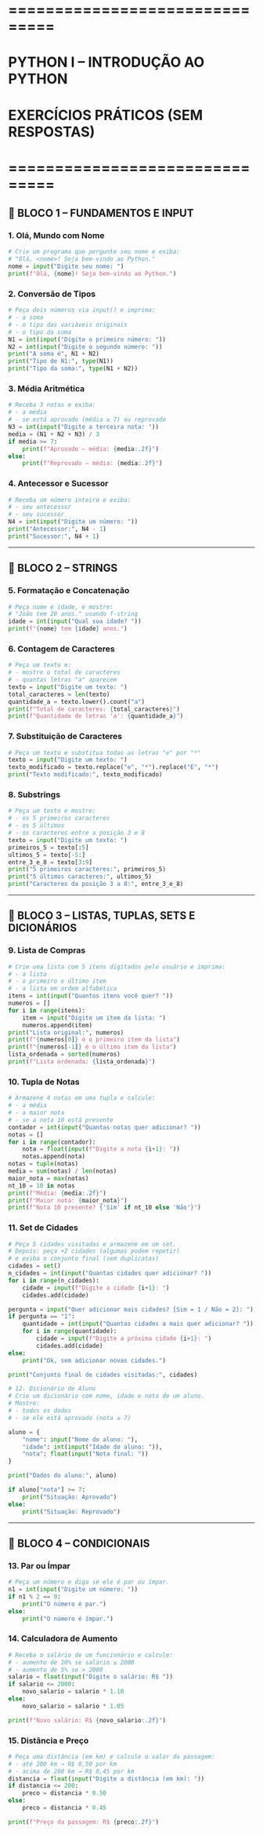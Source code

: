 
# ===============================

# PYTHON I – INTRODUÇÃO AO PYTHON

# EXERCÍCIOS PRÁTICOS (SEM RESPOSTAS)

# ===============================

## 🧪 BLOCO 1 – FUNDAMENTOS E INPUT

### 1. Olá, Mundo com Nome

```python
# Crie um programa que pergunte seu nome e exiba:
# "Olá, <nome>! Seja bem-vindo ao Python."
nome = input("Digite seu nome: ")
print(f"Olá, {nome}! Seja bem-vindo ao Python.")
````

### 2. Conversão de Tipos

```python
# Peça dois números via input() e imprima:
# - a soma
# - o tipo das variáveis originais
# - o tipo da soma
N1 = int(input("Digite o primeiro número: "))
N2 = int(input("Digite o segundo número: "))
print("A soma é", N1 + N2)
print("Tipo de N1:", type(N1))
print("Tipo da soma:", type(N1 + N2))
```

### 3. Média Aritmética

```python
# Receba 3 notas e exiba:
# - a média
# - se está aprovado (média ≥ 7) ou reprovado
N3 = int(input("Digite a terceira nota: "))
media = (N1 + N2 + N3) / 3
if media >= 7:
    print(f"Aprovado – média: {media:.2f}")
else:
    print(f"Reprovado – média: {media:.2f}")
```

### 4. Antecessor e Sucessor

```python
# Receba um número inteiro e exiba:
# - seu antecessor
# - seu sucessor
N4 = int(input("Digite um número: "))
print("Antecessor:", N4 - 1)
print("Sucessor:", N4 + 1)
```

---

## 🧪 BLOCO 2 – STRINGS

### 5. Formatação e Concatenação

```python
# Peça nome e idade, e mostre:
# "João tem 20 anos." usando f-string
idade = int(input("Qual sua idade? "))
print(f"{nome} tem {idade} anos.")
```

### 6. Contagem de Caracteres

```python
# Peça um texto e:
# - mostre o total de caracteres
# - quantas letras "a" aparecem
texto = input("Digite um texto: ")
total_caracteres = len(texto)
quantidade_a = texto.lower().count("a")
print(f"Total de caracteres: {total_caracteres}")
print(f"Quantidade de letras 'a': {quantidade_a}")
```

### 7. Substituição de Caracteres

```python
# Peça um texto e substitua todas as letras "e" por "*"
texto = input("Digite um texto: ")
texto_modificado = texto.replace("e", "*").replace("E", "*")
print("Texto modificado:", texto_modificado)
```

### 8. Substrings

```python
# Peça um texto e mostre:
# - os 5 primeiros caracteres
# - os 5 últimos
# - os caracteres entre a posição 3 e 8
texto = input("Digite um texto: ")
primeiros_5 = texto[:5]
ultimos_5 = texto[-5:]
entre_3_e_8 = texto[3:9]
print("5 primeiros caracteres:", primeiros_5)
print("5 últimos caracteres:", ultimos_5)
print("Caracteres da posição 3 a 8:", entre_3_e_8)
```

---

## 🧪 BLOCO 3 – LISTAS, TUPLAS, SETS E DICIONÁRIOS

### 9. Lista de Compras

```python
# Crie uma lista com 5 itens digitados pelo usuário e imprima:
# - a lista
# - o primeiro e último item
# - a lista em ordem alfabética
itens = int(input("Quantos itens você quer? "))
numeros = []
for i in range(itens):
    item = input("Digite um item da lista: ")
    numeros.append(item)
print("Lista original:", numeros)
print(f"{numeros[0]} é o primeiro item da lista")
print(f"{numeros[-1]} é o último item da lista")
lista_ordenada = sorted(numeros)
print(f"Lista ordenada: {lista_ordenada}")
```

### 10. Tupla de Notas

```python
# Armazene 4 notas em uma tupla e calcule:
# - a média
# - a maior nota
# - se a nota 10 está presente
contador = int(input("Quantas notas quer adicionar? "))
notas = []
for i in range(contador):
    nota = float(input(f"Digite a nota {i+1}: "))
    notas.append(nota)
notas = tuple(notas)
media = sum(notas) / len(notas)
maior_nota = max(notas)
nt_10 = 10 in notas
print(f"Média: {media:.2f}")
print(f"Maior nota: {maior_nota}")
print(f"Nota 10 presente? {'Sim' if nt_10 else 'Não'}")
```

### 11. Set de Cidades

```python
# Peça 5 cidades visitadas e armazene em um set.
# Depois: peça +2 cidades (algumas podem repetir)
# e exiba o conjunto final (sem duplicatas)
cidades = set()
n_cidades = int(input("Quantas cidades quer adicionar? "))
for i in range(n_cidades):
    cidade = input(f"Digite a cidade {i+1}: ")
    cidades.add(cidade)

pergunta = input("Quer adicionar mais cidades? [Sim = 1 / Não = 2]: ")
if pergunta == "1":
    quantidade = int(input("Quantas cidades a mais quer adicionar? "))
    for i in range(quantidade):
        cidade = input(f"Digite a próxima cidade {i+1}: ")
        cidades.add(cidade)
else:
    print("Ok, sem adicionar novas cidades.")

print("Conjunto final de cidades visitadas:", cidades)
```

```python
# 12. Dicionário de Aluno
# Crie um dicionário com nome, idade e nota de um aluno.
# Mostre:
# - todos os dados
# - se ele está aprovado (nota ≥ 7)

aluno = {
    "nome": input("Nome do aluno: "),
    "idade": int(input("Idade do aluno: ")),
    "nota": float(input("Nota final: "))
}

print("Dados do aluno:", aluno)

if aluno["nota"] >= 7:
    print("Situação: Aprovado")
else:
    print("Situação: Reprovado")
```
---
## 🧪 BLOCO 4 – CONDICIONAIS

### 13. Par ou Ímpar

```python
# Peça um número e diga se ele é par ou ímpar.
n1 = int(input("Digite um número: "))
if n1 % 2 == 0:
    print("O número é par.")
else:
    print("O número é ímpar.")
````

### 14. Calculadora de Aumento

```python
# Receba o salário de um funcionário e calcule:
# - aumento de 10% se salário ≤ 2000
# - aumento de 5% se > 2000
salario = float(input("Digite o salário: R$ "))
if salario <= 2000:
    novo_salario = salario * 1.10
else:
    novo_salario = salario * 1.05

print(f"Novo salário: R$ {novo_salario:.2f}")
```

### 15. Distância e Preço

```python
# Peça uma distância (em km) e calcule o valor da passagem:
# - até 200 km → R$ 0,50 por km
# - acima de 200 km → R$ 0,45 por km
distancia = float(input("Digite a distância (em km): "))
if distancia <= 200:
    preco = distancia * 0.50
else:
    preco = distancia * 0.45

print(f"Preço da passagem: R$ {preco:.2f}")
```

